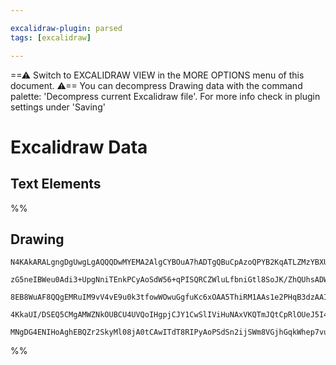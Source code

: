 ```yaml
---

excalidraw-plugin: parsed
tags: [excalidraw]

---
```

==⚠  Switch to EXCALIDRAW VIEW in the MORE OPTIONS menu of this document. ⚠== You can decompress Drawing data with the command palette: 'Decompress current Excalidraw file'. For more info check in plugin settings under 'Saving'


# Excalidraw Data
## Text Elements
%%
## Drawing
```compressed-json
N4KAkARALgngDgUwgLgAQQQDwMYEMA2AlgCYBOuA7hADTgQBuCpAzoQPYB2KqATLZMzYBXUtiRoIACyhQ4zZAHoFAc0JRJQgEYA6bGwC2CgF7N6hbEcK4OCtptbErHALRY8RMpWdx8Q1TdIEfARcZgRmBShcZQUebQBmbQAGGjoghH0EDihmbgBtcDBQMBKIEm4IABkjADYkgE4AIXxKgEkADgAtTpq4RoApAEZ8eskARVSSyFhECsDsKI5lYMnS

zG5neIBWeu0Adi3+UpgNniTEnkPCyAoSdW56+qPISQRCZWluLfbniGtl8SoJK/ZhQUhsADWCAAwmx8GxSBUAMSDBCo1GrSCaXDYCHKcFCDjEWHwxESMHWZhwXCBbKYiAAM0I+HwAGVYCsJIIPPTQeCoQB1O6Sbh8a4QPmQhDsmCc9Dc8q/AkfDjhXJoQa/NjU7BqE4apLA8X44RwVrEdWoPIAXV+DPImXN3A4QhZv0IRKwFVwKSVwiJquYluKU2g

8EB8WuAF8QQgEMRuIM9vV4vE9u0k3tfowWOwuGgfuKc6xOAA5ThiRM1AAs1e2PHqB3dzAAIukoPHuAyCGFfpp/cQAKLBTLZS0ut3ioRwYi4DsJjV7HjV+o8VMrnjtJ7iogcCHO134X7w3GdtDd/BhQpR8C2ui4OBwdlzwEh6CvTIVIgfKCrBiEBAKEaHE8QJIkSQRZEGWgmC/2wERaSgVoO30dl+RhOFIIkFE0VwuCEKyJCUOA3ETUJYlMLJdAKQ

4KkaUI/DSEQ5CMgAMWZNkOUBCU4UVQoIHgpjCJY1CwSlIViHuNAxVKQTmJQtCpRlOUeJ5I4BII7IRIAJWEFU1UTdS5OElCAHkdT1RNDSMzSiLYzgoFY3B9GZfVUCuWTbJE1iHNZQgjEBM4bKErSUIAFSwKAAEFv3zdBggZX9gvkjJn1IaKmLYChXlwBdUAnI9+OM0KMkHIkosy7KQjyv5Kr/ZhsHBFkAA1uD2PYam0S51Iapr8AATW4at032DzIC

MNgDG4ENIHoAghEBQZr2SkyMl08jA0tCAwITdT8RIPyAoPSdSn2ijSWm8VGjhGqkWhep7vu+ltIQZRXRpZFBxbL6vogZaitsxSoXMqA83HQ91LgQIzGEZgAHFSAO/zAQK9T7WchAXs9RGlku0MslwTRgjysEFt+bAiDgbhSYQX4OAx6nSDJ8VhCgXdARp/7SjsAArBAFmYVl6bgABZNhiAQMrCeJrsewQcAYzoJlgmDG8oyAA===
```
%%